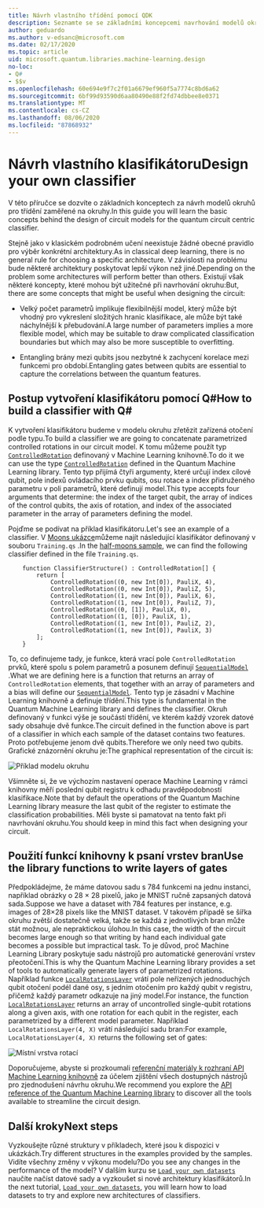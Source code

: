 ```yaml
---
title: Návrh vlastního třídění pomocí QDK
description: Seznamte se se základními koncepcemi navrhování modelů okruhů pro třídění zaměřené na okruhy.
author: geduardo
ms.author: v-edsanc@microsoft.com
ms.date: 02/17/2020
ms.topic: article
uid: microsoft.quantum.libraries.machine-learning.design
no-loc:
- Q#
- $$v
ms.openlocfilehash: 60e694e9f7c2f01a6679ef960f5a7774c8bd6a62
ms.sourcegitcommit: 6bf99d93590d6aa80490e88f2fd74dbbee8e0371
ms.translationtype: MT
ms.contentlocale: cs-CZ
ms.lasthandoff: 08/06/2020
ms.locfileid: "87868932"
---
```

# <a name="design-your-own-classifier"></a><span data-ttu-id="3b640-103">Návrh vlastního klasifikátoru</span><span class="sxs-lookup"><span data-stu-id="3b640-103">Design your own classifier</span></span>

<span data-ttu-id="3b640-104">V této příručce se dozvíte o základních konceptech za návrh modelů okruhů pro třídění zaměřené na okruhy.</span><span class="sxs-lookup"><span data-stu-id="3b640-104">In this guide you will learn the basic concepts behind the design of circuit models for the quantum circuit centric classifier.</span></span>

<span data-ttu-id="3b640-105">Stejně jako v klasickém podrobném učení neexistuje žádné obecné pravidlo pro výběr konkrétní architektury.</span><span class="sxs-lookup"><span data-stu-id="3b640-105">As in classical deep learning, there is no general rule for choosing a specific architecture.</span></span> <span data-ttu-id="3b640-106">V závislosti na problému bude některé architektury poskytovat lepší výkon než jiné.</span><span class="sxs-lookup"><span data-stu-id="3b640-106">Depending on the problem some architectures will perform better than others.</span></span> <span data-ttu-id="3b640-107">Existují však některé koncepty, které mohou být užitečné při navrhování okruhu:</span><span class="sxs-lookup"><span data-stu-id="3b640-107">But, there are some concepts that might be useful when designing the circuit:</span></span>

- <span data-ttu-id="3b640-108">Velký počet parametrů implikuje flexibilnější model, který může být vhodný pro vykreslení složitých hranic klasifikace, ale může být také náchylnější k přebudování.</span><span class="sxs-lookup"><span data-stu-id="3b640-108">A large number of parameters implies a more flexible model, which may be suitable to draw complicated classification boundaries but which may also be more susceptible to overfitting.</span></span>

- <span data-ttu-id="3b640-109">Entangling brány mezi qubits jsou nezbytné k zachycení korelace mezi funkcemi pro období.</span><span class="sxs-lookup"><span data-stu-id="3b640-109">Entangling gates between qubits are essential to capture the correlations between the quantum features.</span></span>

## <a name="how-to-build-a-classifier-with-q"></a><span data-ttu-id="3b640-110">Postup vytvoření klasifikátoru pomocí Q\#</span><span class="sxs-lookup"><span data-stu-id="3b640-110">How to build a classifier with Q\#</span></span>

<span data-ttu-id="3b640-111">K vytvoření klasifikátoru budeme v modelu okruhu zřetězit zařízená otočení podle typu.</span><span class="sxs-lookup"><span data-stu-id="3b640-111">To build a classifier we are going to concatenate parametrized controlled rotations in our circuit model.</span></span> <span data-ttu-id="3b640-112">K tomu můžeme použít typ [`ControlledRotation`](xref:microsoft.quantum.machinelearning.controlledrotation) definovaný v Machine Learning knihovně.</span><span class="sxs-lookup"><span data-stu-id="3b640-112">To do it we can use the type [`ControlledRotation`](xref:microsoft.quantum.machinelearning.controlledrotation) defined in the Quantum Machine Learning library.</span></span> <span data-ttu-id="3b640-113">Tento typ přijímá čtyři argumenty, které určují index cílové qubit, pole indexů ovládacího prvku qubits, osu rotace a index přidruženého parametru v poli parametrů, které definují model.</span><span class="sxs-lookup"><span data-stu-id="3b640-113">This type accepts four arguments that determine: the index of the target qubit, the array of indices of the control qubits, the axis of rotation, and index of the associated parameter in the array of parameters defining the model.</span></span>

<span data-ttu-id="3b640-114">Pojďme se podívat na příklad klasifikátoru.</span><span class="sxs-lookup"><span data-stu-id="3b640-114">Let's see an example of a classifier.</span></span> <span data-ttu-id="3b640-115">V [Moons ukázce](https://github.com/microsoft/Quantum/tree/master/samples/machine-learning/half-moons)můžeme najít následující klasifikátor definovaný v souboru `Training.qs` .</span><span class="sxs-lookup"><span data-stu-id="3b640-115">In the [half-moons sample](https://github.com/microsoft/Quantum/tree/master/samples/machine-learning/half-moons), we can find the following classifier defined in the file `Training.qs`.</span></span>

```qsharp
    function ClassifierStructure() : ControlledRotation[] {
        return [
            ControlledRotation((0, new Int[0]), PauliX, 4),
            ControlledRotation((0, new Int[0]), PauliZ, 5),
            ControlledRotation((1, new Int[0]), PauliX, 6),
            ControlledRotation((1, new Int[0]), PauliZ, 7),
            ControlledRotation((0, [1]), PauliX, 0),
            ControlledRotation((1, [0]), PauliX, 1),
            ControlledRotation((1, new Int[0]), PauliZ, 2),
            ControlledRotation((1, new Int[0]), PauliX, 3)
        ];
    }
 ```

<span data-ttu-id="3b640-116">To, co definujeme tady, je funkce, která vrací pole `ControlledRotation` prvků, které spolu s polem parametrů a posunem definují [`SequentialModel`](xref:microsoft.quantum.machinelearning.sequentialmodel) .</span><span class="sxs-lookup"><span data-stu-id="3b640-116">What we are defining here is a function that returns an array of `ControlledRotation` elements, that together with an array of parameters and a bias will define our [`SequentialModel`](xref:microsoft.quantum.machinelearning.sequentialmodel).</span></span> <span data-ttu-id="3b640-117">Tento typ je zásadní v Machine Learning knihovně a definuje třídění.</span><span class="sxs-lookup"><span data-stu-id="3b640-117">This type is fundamental in the Quantum Machine Learning library and defines the classifier.</span></span> <span data-ttu-id="3b640-118">Okruh definovaný v funkci výše je součástí třídění, ve kterém každý vzorek datové sady obsahuje dvě funkce.</span><span class="sxs-lookup"><span data-stu-id="3b640-118">The circuit defined in the function above is part of a classifier in which each sample of the dataset contains two features.</span></span> <span data-ttu-id="3b640-119">Proto potřebujeme jenom dvě qubits.</span><span class="sxs-lookup"><span data-stu-id="3b640-119">Therefore we only need two qubits.</span></span> <span data-ttu-id="3b640-120">Grafické znázornění okruhu je:</span><span class="sxs-lookup"><span data-stu-id="3b640-120">The graphical representation of the circuit is:</span></span>

 ![Příklad modelu okruhu](~/media/circuit_model_1.PNG)

<span data-ttu-id="3b640-122">Všimněte si, že ve výchozím nastavení operace Machine Learning v rámci knihovny měří poslední qubit registru k odhadu pravděpodobností klasifikace.</span><span class="sxs-lookup"><span data-stu-id="3b640-122">Note that by default the operations of the Quantum Machine Learning library measure the last qubit of the register to estimate the classification probabilities.</span></span> <span data-ttu-id="3b640-123">Měli byste si pamatovat na tento fakt při navrhování okruhu.</span><span class="sxs-lookup"><span data-stu-id="3b640-123">You should keep in mind this fact when designing your circuit.</span></span>

## <a name="use-the-library-functions-to-write-layers-of-gates"></a><span data-ttu-id="3b640-124">Použití funkcí knihovny k psaní vrstev bran</span><span class="sxs-lookup"><span data-stu-id="3b640-124">Use the library functions to write layers of gates</span></span>

<span data-ttu-id="3b640-125">Předpokládejme, že máme datovou sadu s 784 funkcemi na jednu instanci, například obrázky o 28 × 28 pixelů, jako je MNIST ručně zapsaných datová sada.</span><span class="sxs-lookup"><span data-stu-id="3b640-125">Suppose we have a dataset with 784 features per instance, e.g. images of 28×28 pixels like the MNIST dataset.</span></span> <span data-ttu-id="3b640-126">V takovém případě se šířka okruhu zvětší dostatečně velká, takže se každá z jednotlivých bran může stát možnou, ale nepraktickou úlohou.</span><span class="sxs-lookup"><span data-stu-id="3b640-126">In this case, the width of the circuit becomes large enough so that writing by hand each individual gate becomes a possible but impractical task.</span></span> <span data-ttu-id="3b640-127">To je důvod, proč Machine Learning Library poskytuje sadu nástrojů pro automatické generování vrstev přeotočení.</span><span class="sxs-lookup"><span data-stu-id="3b640-127">This is why the Quantum Machine Learning library provides a set of tools to automatically generate layers of parametrized rotations.</span></span> <span data-ttu-id="3b640-128">Například funkce [`LocalRotationsLayer`](xref:microsoft.quantum.machinelearning.localrotationslayer) vrátí pole neřízených jednoduchých qubit otočení podél dané osy, s jedním otočením pro každý qubit v registru, přičemž každý parametr odkazuje na jiný model.</span><span class="sxs-lookup"><span data-stu-id="3b640-128">For instance, the function [`LocalRotationsLayer`](xref:microsoft.quantum.machinelearning.localrotationslayer) returns an array of uncontrolled single-qubit rotations along a given axis, with one rotation for each qubit in the register, each parametrized by a different model parameter.</span></span> <span data-ttu-id="3b640-129">Například `LocalRotationsLayer(4, X)` vrátí následující sadu bran:</span><span class="sxs-lookup"><span data-stu-id="3b640-129">For example, `LocalRotationsLayer(4, X)` returns the following set of gates:</span></span>

 ![Místní vrstva rotací](~/media/local_rotations_layer.PNG)

<span data-ttu-id="3b640-131">Doporučujeme, abyste si prozkoumali [referenční materiály k rozhraní API Machine Learning knihovně](xref:microsoft.quantum.machinelearning) za účelem zjištění všech dostupných nástrojů pro zjednodušení návrhu okruhu.</span><span class="sxs-lookup"><span data-stu-id="3b640-131">We recommend you explore the [API reference of the Quantum Machine Learning library](xref:microsoft.quantum.machinelearning) to discover all the tools available to streamline the circuit design.</span></span>

## <a name="next-steps"></a><span data-ttu-id="3b640-132">Další kroky</span><span class="sxs-lookup"><span data-stu-id="3b640-132">Next steps</span></span>

 <span data-ttu-id="3b640-133">Vyzkoušejte různé struktury v příkladech, které jsou k dispozici v ukázkách.</span><span class="sxs-lookup"><span data-stu-id="3b640-133">Try different structures in the examples provided by the samples.</span></span> <span data-ttu-id="3b640-134">Vidíte všechny změny v výkonu modelu?</span><span class="sxs-lookup"><span data-stu-id="3b640-134">Do you see any changes in the performance of the model?</span></span> <span data-ttu-id="3b640-135">V dalším kurzu se [`Load your own datasets`](xref:microsoft.quantum.libraries.machine-learning.load) naučíte načíst datové sady a vyzkoušet si nové architektury klasifikátorů.</span><span class="sxs-lookup"><span data-stu-id="3b640-135">In the next tutorial, [`Load your own datasets`](xref:microsoft.quantum.libraries.machine-learning.load), you will learn how to load datasets to try and explore new architectures of classifiers.</span></span>
